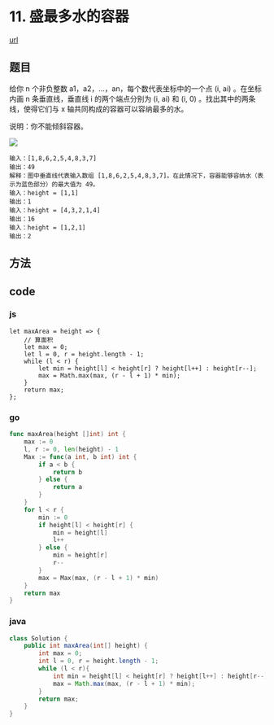 # 11. 盛最多水的容器

[url](https://leetcode-cn.com/problems/container-with-most-water/)

## 题目

给你 n 个非负整数 a1，a2，...，an，每个数代表坐标中的一个点 (i, ai) 。在坐标内画 n 条垂直线，垂直线 i 的两个端点分别为 (i, ai) 和 (i, 0) 。找出其中的两条线，使得它们与 x 轴共同构成的容器可以容纳最多的水。

说明：你不能倾斜容器。

![](https://aliyun-lc-upload.oss-cn-hangzhou.aliyuncs.com/aliyun-lc-upload/uploads/2018/07/25/question_11.jpg)

```
输入：[1,8,6,2,5,4,8,3,7]
输出：49 
解释：图中垂直线代表输入数组 [1,8,6,2,5,4,8,3,7]。在此情况下，容器能够容纳水（表示为蓝色部分）的最大值为 49。
输入：height = [1,1]
输出：1
输入：height = [4,3,2,1,4]
输出：16
输入：height = [1,2,1]
输出：2
```

## 方法



## code

### js

```js{cmd="node"}
let maxArea = height => {
    // 算面积
    let max = 0;
    let l = 0, r = height.length - 1;
    while (l < r) {
        let min = height[l] < height[r] ? height[l++] : height[r--];
        max = Math.max(max, (r - l + 1) * min);
    }
    return max;
};
```

### go

```go
func maxArea(height []int) int {
	max := 0
	l, r := 0, len(height) - 1
	Max := func(a int, b int) int {
		if a < b {
			return b
		} else {
			return a
		}
	}
	for l < r {
		min := 0
		if height[l] < height[r] {
			min = height[l]
			l++
		} else {
			min = height[r]
			r--
		}
		max = Max(max, (r - l + 1) * min)
	}
	return max
}
```

### java

```java
class Solution {
    public int maxArea(int[] height) {
        int max = 0;
        int l = 0, r = height.length - 1;
        while (l < r){
            int min = height[l] < height[r] ? height[l++] : height[r--];
            max = Math.max(max, (r - l + 1) * min);
        }
        return max;
    }
}
```

